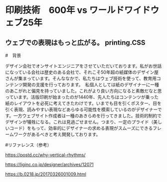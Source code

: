 # 印刷技術　600年 vs ワールドワイドウェブ25年 
## ウェブでの表現はもっと広がる。 printing.CSS

#　背景

デザイン会社でオンサイトエンジニアをさせていただいております。私がお世話になっている会社は歴史のある会社で、それこそ50年超の紙媒体のデザイン屋さんが集まっています。そんななかで、私たちはウェブ技術を使って、教育用コンテンツ開発の支援を行っております。　私個人としては紙のデザイナーに一種のあこがれと偏見を持っていました。これがより良い方向になると素敵だなと思っています。活版印刷が始まったのが1440年、先人たちはコンテンツが乗った紙のレイアウトを必死に考えてきたわけです。いまでも目を引くポスター、目を引く表現、読みやすい表現などあらゆる可能性を模索しているのがデザイナーです。一方ウェブサイト作成者は一種のあきらめを行ってきました。技術的制約でデザインが犠牲になる。これは見過ごせません。つまり、一定のプライド（美しいコード）をもって、効率的にデザイナーの求める表現がスムーズにできるフレームワークがあるべきと考え開発しております。



#リファレンス（参考）

 https://postd.cc/why-vertical-rhythms/
 
 https://liginc.co.jp/designer/archives/12071
 
 https://b.0218.jp/20170326001009.html
